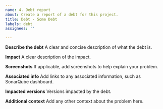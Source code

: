 ```yaml
---
name: 4. Debt report
about: Create a report of a debt for this project.
title: Debt - Some Debt
labels: debt
assignees: ''

---
```


**Describe the debt**
A clear and concise description of what the debt is.

**Impact**
A clear description of the impact.

**Screenshots**
If applicable, add screenshots to help explain your problem.

**Associated info**
Add links to any associated information, such as SonarQube dashboard.

**Impacted versions**
Versions impacted by the debt.

**Additional context**
Add any other context about the problem here.
